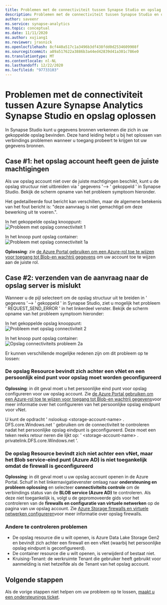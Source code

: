 ```yaml
---
title: Problemen met de connectiviteit tussen Synapse Studio en opslag oplossen
description: Problemen met de connectiviteit tussen Synapse Studio en opslag oplossen
author: saveenr
ms.service: synapse-analytics
ms.topic: conceptual
ms.date: 11/11/2020
ms.author: xujiang1
ms.reviewer: jrasnick
ms.openlocfilehash: 8cf440a517c1a3496b3df438fdd0d2534609908f
ms.sourcegitcommit: a89a517622a3886b3a44ed42839d41a301c786e0
ms.translationtype: MT
ms.contentlocale: nl-NL
ms.lasthandoff: 12/22/2020
ms.locfileid: "97733103"
---
```

# <a name="troubleshoot-connectivity-between-azure-synapse-analytics-synapse-studio-and-storage"></a>Problemen met de connectiviteit tussen Azure Synapse Analytics Synapse Studio en opslag oplossen

In Synapse Studio kunt u gegevens bronnen verkennen die zich in uw gekoppelde opslag bevinden. Deze hand leiding helpt u bij het oplossen van verbindings problemen wanneer u toegang probeert te krijgen tot uw gegevens bronnen. 

## <a name="case-1-storage-account-lacks-proper-permissions"></a>Case #1: het opslag account heeft geen de juiste machtigingen

Als uw opslag account niet over de juiste machtigingen beschikt, kunt u de opslag structuur niet uitbreiden via ' gegevens '--> ' gekoppeld ' in Synapse Studio. Bekijk de scherm opname van het probleem symptoom hieronder. 

Het gedetailleerde fout bericht kan verschillen, maar de algemene betekenis van het fout bericht is: "deze aanvraag is niet gemachtigd om deze bewerking uit te voeren.".

In het gekoppelde opslag knooppunt:  
![Probleem met opslag connectiviteit 1](media/troubleshoot-synapse-studio-and-storage-connectivity/storage-connectivity-issue-1.png)

In het knoop punt opslag container:  
![Probleem met opslag connectiviteit 1a](media/troubleshoot-synapse-studio-and-storage-connectivity/storage-connectivity-issue-1a.png)

**Oplossing**: zie [de Azure Portal gebruiken om een Azure-rol toe te wijzen voor toegang tot Blob-en wachtrij gegevens](../../storage/common/storage-auth-aad-rbac-portal.md) om uw account toe te wijzen aan de juiste rol.


## <a name="case-2-failed-to-send-the-request-to-storage-server"></a>Case #2: verzenden van de aanvraag naar de opslag server is mislukt

Wanneer u de pijl selecteert om de opslag structuur uit te breiden in ' gegevens '--> ' gekoppeld ' in Synapse Studio, ziet u mogelijk het probleem ' REQUEST_SEND_ERROR ' in het linkerdeel venster. Bekijk de scherm opname van het probleem symptoom hieronder:

In het gekoppelde opslag knooppunt:  
![Probleem met opslag connectiviteit 2](media/troubleshoot-synapse-studio-and-storage-connectivity/storage-connectivity-issue-2.png)

In het knoop punt opslag container:  
![Opslag connectiviteits probleem 2a](media/troubleshoot-synapse-studio-and-storage-connectivity/storage-connectivity-issue-2a.png)

Er kunnen verschillende mogelijke redenen zijn om dit probleem op te lossen:

### <a name="the-storage-resource-is-behind-a-vnet-and-a-storage-private-endpoint-needs-to-configure"></a>De opslag Resource bevindt zich achter een vNet en een persoonlijk eind punt voor opslag moet worden geconfigureerd

**Oplossing**: in dit geval moet u het persoonlijke eind punt voor opslag configureren voor uw opslag account. Zie [de Azure Portal gebruiken om een Azure-rol toe te wijzen voor toegang tot Blob-en wachtrij gegevens](../security/how-to-connect-to-workspace-from-restricted-network.md)voor meer informatie over het configureren van het persoonlijke opslag eindpunt voor vNet.

U kunt de opdracht ' nslookup \<storage-account-name\> . DFS.core.Windows.net ' gebruiken om de connectiviteit te controleren nadat het persoonlijke opslag eindpunt is geconfigureerd. Deze moet een teken reeks retour neren die lijkt op: ' \<storage-account-name\> . privatelink.DFS.core.Windows.net '.

### <a name="the-storage-resource-is-not-behind-a-vnet-but-the-blob-service-azure-ad-endpoint-is-not-accessible-due-to-firewall-configured"></a>De opslag Resource bevindt zich niet achter een vNet, maar het Blob service-eind punt (Azure AD) is niet toegankelijk omdat de firewall is geconfigureerd

**Oplossing**: in dit geval moet u uw opslag account openen in de Azure Portal. Schuif in het linkernavigatievenster omlaag naar **ondersteuning en probleem oplossing** en selecteer **connectiviteits controle** om de verbindings status van de **BLOB service (Azure AD)** te controleren. Als deze niet toegankelijk is, volgt u de gepromoveerde gids voor het controleren van de **firewalls en configuratie van virtuele netwerken** op de pagina van uw opslag account. Zie [Azure Storage firewalls en virtuele netwerken configureren](../../storage/common/storage-network-security.md)voor meer informatie over opslag firewalls.

### <a name="other-issues-to-check"></a>Andere te controleren problemen 

* De opslag resource die u wilt openen, is Azure Data Lake Storage Gen2 en bevindt zich achter een firewall en een vNet (waarbij het persoonlijke opslag eindpunt is geconfigureerd).
* De container resource die u wilt openen, is verwijderd of bestaat niet.
* Kruising-Tenant: de werkruimte Tenant die gebruiker heeft gebruikt voor aanmelding is niet hetzelfde als de Tenant van het opslag account. 


## <a name="next-steps"></a>Volgende stappen
Als de vorige stappen niet helpen om uw probleem op te lossen, [maakt u een ondersteunings ticket](../../sql-data-warehouse/sql-data-warehouse-get-started-create-support-ticket.md).
